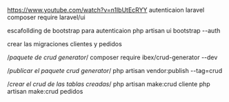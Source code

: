 https://www.youtube.com/watch?v=n1lbUtEcRYY
autenticaion laravel
composer require laravel/ui

escafollding de bootstrap para autenticaion
php artisan ui bootstrap --auth

crear las migraciones clientes y pedidos

/*paquete de crud generator*/
composer require ibex/crud-generator --dev

/*publicar el paquete crud generator*/
php artisan vendor:publish --tag=crud

/*crear el crud de las tablas creadas*/
php artisan make:crud cliente
php artisan make:crud pedidos